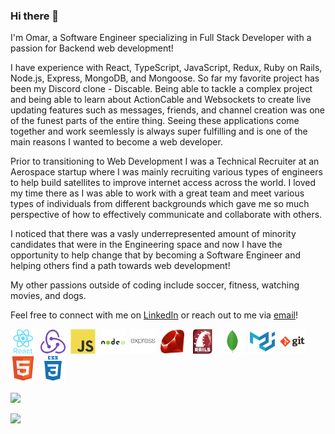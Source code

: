 ### Hi there 👋

I'm Omar, a Software Engineer specializing in Full Stack Developer with a passion for Backend web development!

I have experience with React, TypeScript, JavaScript, Redux, Ruby on Rails, Node.js, Express, MongoDB, and Mongoose. So far my favorite project has been my Discord clone - Discable. Being able to tackle a complex project and being able to learn about ActionCable and Websockets to create live updating features such as messages, friends, and channel creation was one of the funest parts of the entire thing. Seeing these applications come together and work seemlessly is always super fulfilling and is one of the main reasons I wanted to become a web developer.

Prior to transitioning to Web Development I was a Technical Recruiter at an Aerospace startup where I was mainly recruiting various types of engineers to help build satellites to improve internet access across the world. I loved my time there as I was able to work with a great team and meet various types of individuals from different backgrounds which gave me so much perspective of how to effectively communicate and collaborate with others. 

I noticed that there was a vasly underrepresented amount of minority candidates that were in the Engineering space and now I have the opportunity to help change that by becoming a Software Engineer and helping others find a path towards web development!

My other passions outside of coding include soccer, fitness, watching movies, and dogs.

Feel free to connect with me on [LinkedIn](https://www.linkedin.com/in/omar-camacho-aa01b3133/) or reach out to me via <a href='mailto: ocamacho812@gmail.com'>email</a>!

<div>
  <img src="https://github.com/devicons/devicon/blob/master/icons/react/react-original-wordmark.svg" title="React" alt="React" width="40" height="40"/>&nbsp;
  <img src="https://github.com/devicons/devicon/blob/master/icons/redux/redux-original.svg" title="Redux" alt="Redux " width="40" height="40"/>&nbsp;
  <img src="https://github.com/devicons/devicon/blob/master/icons/javascript/javascript-original.svg" title="JavaScript" alt="JavaScript" width="40" height="40"/>&nbsp;
  <img src="https://github.com/devicons/devicon/blob/master/icons/nodejs/nodejs-original-wordmark.svg" title="NodeJS" alt="NodeJS" width="40" height="40"/>&nbsp;
  <img src="https://github.com/devicons/devicon/blob/master/icons/express/express-original-wordmark.svg" title="Express" alt="Express" width="40" height="40"/>&nbsp;
  <img src="https://github.com/devicons/devicon/blob/master/icons/ruby/ruby-original.svg" title="Ruby" alt="Ruby" width="40" height="40" />&nbsp;
  <img src="https://github.com/devicons/devicon/blob/master/icons/rails/rails-original-wordmark.svg" title="Rails" alt="rails" width="40" height="40"/>&nbsp;
  <img src="https://github.com/devicons/devicon/blob/master/icons/mongodb/mongodb-original.svg" title="MongoDB" alt="MongoDB" width="40" height="40" />&nbsp;
  <img src="https://github.com/devicons/devicon/blob/master/icons/materialui/materialui-original.svg" title="Material UI" alt="Material UI" width="40" height="40"/>&nbsp;
  <img src="https://github.com/devicons/devicon/blob/master/icons/git/git-original-wordmark.svg" title="Git" **alt="Git" width="40" height="40"/>
  <img src="https://github.com/devicons/devicon/blob/master/icons/html5/html5-original.svg" title="HTML5" alt="HTML" width="40" height="40"/>&nbsp;
  <img src="https://github.com/devicons/devicon/blob/master/icons/css3/css3-plain-wordmark.svg"  title="CSS3" alt="CSS" width="40" height="40"/>&nbsp;
</div>

<a href='#'><img align='center' height='200px' src='https://github-readme-stats.vercel.app/api?username=camachoo1&count_private=true&include_all_commits=true&show_icons=true&theme=github_dark' /></a>

<a href='#'><img align='center' height='200px' src='https://github-readme-stats.vercel.app/api/top-langs/?username=camachoo1&count_private=true&include_all_commits=true&layout=compact&theme=github_dark' /></a>

<!--
**camachoo1/camachoo1** is a ✨ _special_ ✨ repository because its `README.md` (this file) appears on your GitHub profile.

Here are some ideas to get you started:

- 🔭 I’m currently working on ...
- 🌱 I’m currently learning ...
- 👯 I’m looking to collaborate on ...
- 🤔 I’m looking for help with ...
- 💬 Ask me about ...
- 📫 How to reach me: ...
- 😄 Pronouns: ...
- ⚡ Fun fact: ...
-->


